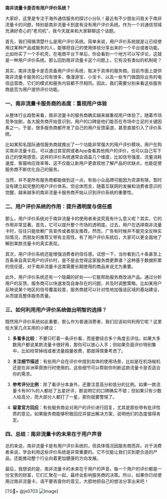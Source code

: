 **南非流量卡是否有用户评价系统？**

大家好，这里是专注于海外通信服务的探讨小分队！最近有不少朋友问我关于南非流量卡的问题，特别是南非流量卡到底有没有用户评价系统。作为一个对通信领域充满好奇心的“老司机”，我今天就来和大家聊聊这个话题。

首先，我们得搞清楚什么是用户评价系统。简单来说，用户评价系统就是让已经使用过某种产品或服务的人，能够把自己的使用体验分享出来的一个平台或者功能。比如你买了一个手机壳，在电商平台下单后，你会看到一个地方可以写评论，这就是一种用户评价系统。那么回到南非流量卡这个问题上，它有没有类似的机制呢？

其实，南非流量卡是否具备用户评价系统，取决于具体的服务商。目前市面上提供南非流量卡服务的公司有很多，像漫游宝、小宝卡、以及一些专门做国际业务的电信运营商，它们的模式和服务内容都不尽相同。因此，我们需要分别来看这些服务商是否为用户提供评价功能。

### **一、南非流量卡服务商的态度：重视用户体验**
从整体行业趋势来看，南非流量卡的服务商确实越来越重视用户体验了。随着市场竞争加剧，各大服务商开始意识到，用户的口碑是他们能否在市场中立足的关键因素之一。于是，很多服务商都开发了自己的用户反馈渠道，甚至直接引入了评价系统。

比如某知名国际通信服务商就推出了一个功能非常强大的用户评价模块。用户在购买南非流量卡后，可以通过其官网或者App查看其他用户的评价，也可以自己写下自己的使用感受。这样的评价系统通常会涵盖几个维度，比如信号强度、流量消耗速度、客服响应效率等。这不仅能让新用户更直观地了解产品的优缺点，也能促使服务商不断优化自己的服务。

当然，并不是所有服务商都能做到这一点。有些小众品牌可能因为资源有限，暂时没有建立起完整的用户评价体系。但总体而言，随着互联网的发展和消费者意识的觉醒，越来越多的南非流量卡服务商开始认识到评价系统的重要性。

### **二、用户评价系统的作用：提升透明度与信任感**
那么，用户评价系统对于南非流量卡的使用者来说究竟有什么意义呢？其实，它的作用非常显著。首先，它可以提升整个市场的透明度。过去，用户在选择南非流量卡时，往往只能依赖广告宣传或者朋友推荐。然而，广告有时候并不能完全反映实际情况，而朋友的推荐又带有主观性。有了用户评价系统后，大家可以更全面地了解到某款流量卡的真实表现。

其次，用户评价系统还能增强消费者的信任感。试想一下，当你看到几十条甚至上百条来自真实用户的评价时，是不是会觉得这家服务商更靠谱？这种基于数据积累的信任感，对于南非流量卡这类需要长期使用的商品来说尤为重要。

此外，用户评价系统还有一个隐藏的好处——它能帮助服务商改进产品。通过分析用户的反馈，服务商可以快速发现自身存在的问题，并及时调整策略。比如某用户反映说某个地区的信号覆盖较差，服务商就可以针对性地加强该区域的基站建设，从而提高整体服务质量。

### **三、如何利用用户评价系统做出明智的选择？**
既然用户评价系统如此重要，那么作为普通消费者，我们应该如何利用它呢？这里给大家几点实用的小建议：

1. **多看多比较**：不要只盯着一条评价看，而是要综合多个角度去评估。如果大多数用户都说某款流量卡很好用，那你可以放心入手；但如果负面评价特别集中，比如经常掉线或者流量超量收费，那就得慎重考虑了。

2. **关注细节描述**：有些用户会在评价中提到具体的使用场景，比如是在机场候机还是在非洲草原旅行时使用的。这些细节可以帮助你判断这款流量卡是否适合你的需求。

3. **参考评分比例**：除了看评分本身外，还要注意高分和低分的比例。如果一款流量卡有90%的人都给了五星好评，那说明它的口碑确实不错；但如果只有少数人给高分，而大部分人都打了一星，那你就要警惕了。

4. **留意官方回应**：有些服务商会对用户的评价进行回复，尤其是那些带有批评性质的意见。如果服务商能够积极回应并提出解决方案，说明他们的态度值得肯定。

### **四、总结：南非流量卡的未来在于用户声音**
总的来说，南非流量卡是有用户评价系统的，但具体情况因服务商而异。对于消费者来说，学会利用这些评价系统是非常重要的。它不仅能让我们买到更合适的产品，还能推动整个行业向着更加健康的方向发展。

最后，我想说的是，南非流量卡的未来在于用户的声音。每一个用户的评价都是一份宝贵的财富，它们汇聚在一起，最终会影响服务商的决策。所以，如果你已经使用过南非流量卡，请不要吝啬你的意见，大胆地把自己的想法分享出来吧！

[TG💪+ @jx0703 ![Image](https://github.com/user-attachments/assets/dbca1d08-cadb-493c-b0ec-ad6f7a83f270)]